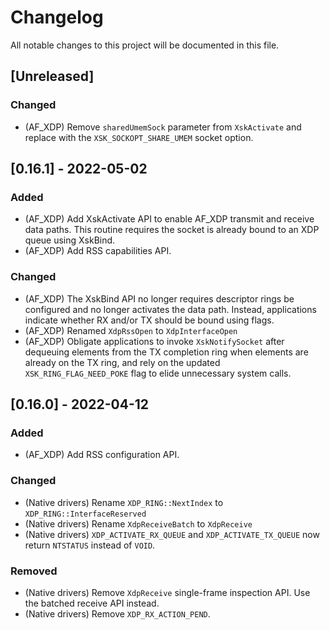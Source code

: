 # Changelog

All notable changes to this project will be documented in this file.

## [Unreleased]

### Changed
- (AF_XDP) Remove `sharedUmemSock` parameter from `XskActivate` and replace with
  the `XSK_SOCKOPT_SHARE_UMEM` socket option.

## [0.16.1] - 2022-05-02

### Added

- (AF_XDP) Add XskActivate API to enable AF_XDP transmit and receive data paths. This routine
  requires the socket is already bound to an XDP queue using XskBind.
- (AF_XDP) Add RSS capabilities API.

### Changed

- (AF_XDP) The XskBind API no longer requires descriptor rings be configured and no longer activates
  the data path. Instead, applications indicate whether RX and/or TX should be bound using flags.
- (AF_XDP) Renamed `XdpRssOpen` to `XdpInterfaceOpen`
- (AF_XDP) Obligate applications to invoke `XskNotifySocket` after dequeuing elements from the TX
  completion ring when elements are already on the TX ring, and rely on the updated
  `XSK_RING_FLAG_NEED_POKE` flag to elide unnecessary system calls.

## [0.16.0] - 2022-04-12

### Added

- (AF_XDP) Add RSS configuration API.

### Changed

- (Native drivers) Rename `XDP_RING::NextIndex` to `XDP_RING::InterfaceReserved`
- (Native drivers) Rename `XdpReceiveBatch` to `XdpReceive`
- (Native drivers) `XDP_ACTIVATE_RX_QUEUE` and `XDP_ACTIVATE_TX_QUEUE` now return `NTSTATUS` instead
  of `VOID`.

### Removed

- (Native drivers) Remove `XdpReceive` single-frame inspection API. Use the
  batched receive API instead.
- (Native drivers) Remove `XDP_RX_ACTION_PEND`.
